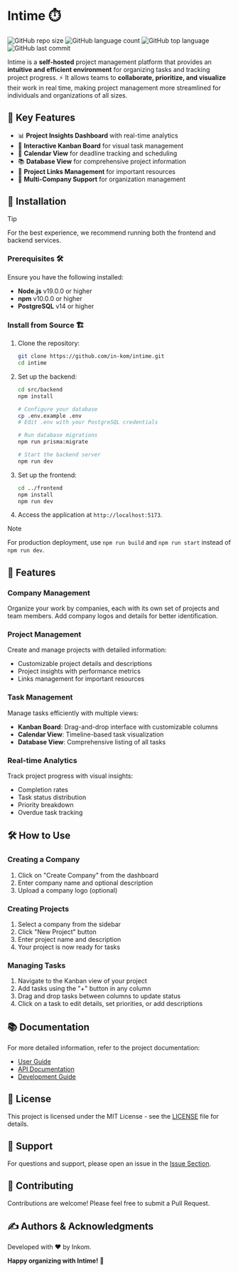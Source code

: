 # Intime ⏱️

![GitHub repo size](https://img.shields.io/github/repo-size/in-kom/intime) ![GitHub language count](https://img.shields.io/github/languages/count/in-kom/intime) ![GitHub top language](https://img.shields.io/github/languages/top/in-kom/intime) ![GitHub last commit](https://img.shields.io/github/last-commit/in-kom/intime?color=red)

Intime is a **self-hosted** project management platform that provides an **intuitive and efficient environment** for organizing tasks and tracking project progress. ⚡ It allows teams to **collaborate, prioritize, and visualize** their work in real time, making project management more streamlined for individuals and organizations of all sizes.

## 🔑 Key Features

- 📊 **Project Insights Dashboard** with real-time analytics
- 🔄 **Interactive Kanban Board** for visual task management
- 📅 **Calendar View** for deadline tracking and scheduling
- 📚 **Database View** for comprehensive project information
- 🔗 **Project Links Management** for important resources
- 🏢 **Multi-Company Support** for organization management

<!-- Replace with an actual screenshot of your app -->
<!-- ![Intime Dashboard](demo.png) -->

## 🚀 Installation

> [!TIP]
> For the best experience, we recommend running both the frontend and backend services.

### Prerequisites 🛠️
Ensure you have the following installed:
- **Node.js** v19.0.0 or higher
- **npm** v10.0.0 or higher
- **PostgreSQL** v14 or higher

### Install from Source 🏗️

1. Clone the repository:
   ```bash
   git clone https://github.com/in-kom/intime.git
   cd intime
   ```

2. Set up the backend:
   ```bash
   cd src/backend
   npm install
   
   # Configure your database
   cp .env.example .env
   # Edit .env with your PostgreSQL credentials
   
   # Run database migrations
   npm run prisma:migrate
   
   # Start the backend server
   npm run dev
   ```

3. Set up the frontend:
   ```bash
   cd ../frontend
   npm install
   npm run dev
   ```

4. Access the application at `http://localhost:5173`.

> [!NOTE]
> For production deployment, use `npm run build` and `npm run start` instead of `npm run dev`.

## 📱 Features

### Company Management
Organize your work by companies, each with its own set of projects and team members. Add company logos and details for better identification.

### Project Management
Create and manage projects with detailed information:
- Customizable project details and descriptions
- Project insights with performance metrics
- Links management for important resources

### Task Management
Manage tasks efficiently with multiple views:
- **Kanban Board**: Drag-and-drop interface with customizable columns
- **Calendar View**: Timeline-based task visualization
- **Database View**: Comprehensive listing of all tasks

### Real-time Analytics
Track project progress with visual insights:
- Completion rates
- Task status distribution
- Priority breakdown
- Overdue task tracking

## 🛠️ How to Use

### Creating a Company
1. Click on "Create Company" from the dashboard
2. Enter company name and optional description
3. Upload a company logo (optional)

### Creating Projects
1. Select a company from the sidebar
2. Click "New Project" button
3. Enter project name and description
4. Your project is now ready for tasks

### Managing Tasks
1. Navigate to the Kanban view of your project
2. Add tasks using the "+" button in any column
3. Drag and drop tasks between columns to update status
4. Click on a task to edit details, set priorities, or add descriptions

## 📚 Documentation
For more detailed information, refer to the project documentation:
- [User Guide](./docs/user-guide.md)
- [API Documentation](./docs/api.md)
- [Development Guide](./docs/development.md)

## 📜 License

This project is licensed under the MIT License - see the [LICENSE](./LICENSE) file for details.

## 💬 Support

For questions and support, please open an issue in the [Issue Section](https://github.com/in-kom/intime/issues).

## 👥 Contributing

Contributions are welcome! Please feel free to submit a Pull Request.

## ✍️ Authors & Acknowledgments

Developed with ❤️ by Inkom.

**Happy organizing with Intime!** 🎉

